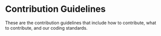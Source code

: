 # Contribution Guidelines
These are the contribution guidelines that include how to contribute, what to contribute, and our coding standards. 
